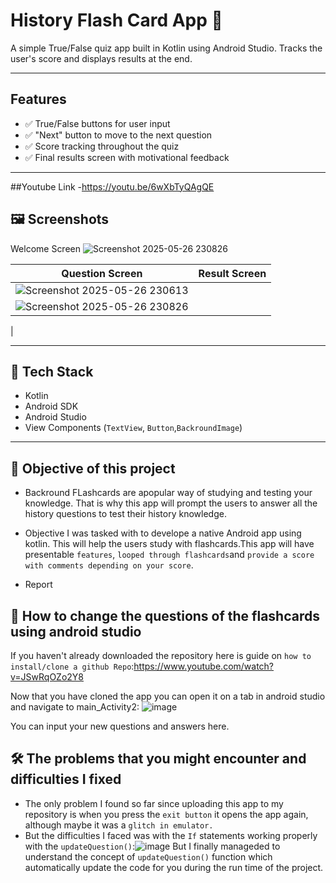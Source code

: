 # History Flash Card App 📱

A simple True/False quiz app built in Kotlin using Android Studio. Tracks the user's score and displays results at the end.

---

##  Features

- ✅ True/False buttons for user input  
- ✅ "Next" button to move to the next question  
- ✅ Score tracking throughout the quiz  
- ✅ Final results screen with motivational feedback  

---
##Youtube Link
-https://youtu.be/6wXbTyQAgQE

## 🖼️ Screenshots

Welcome Screen
![Screenshot 2025-05-26 230826](https://github.com/user-attachments/assets/78e0b292-2199-4b10-8c9e-cf8182bc2510)


| Question Screen             | Result Screen               |
|---------------------------|-----------------------------|
| ![Screenshot 2025-05-26 230613](https://github.com/user-attachments/assets/b6e52fc4-68a6-44ad-9d42-53d34e644a75)
| ![Screenshot 2025-05-26 230826](https://github.com/user-attachments/assets/c63a2d93-d0de-456c-8805-75fa2c18fa0a)
 |


---

## 🔧 Tech Stack

- Kotlin
- Android SDK
- Android Studio
- View Components (`TextView`, `Button`,`BackroundImage`)

---

## 🎯  Objective of this project
- Backround
FLashcards are apopular way of studying and testing your knowledge. That is why this app will prompt the users to answer all the history questions to test their history knowledge.

- Objective 
I was tasked with to develope a native Android app using kotlin. This will help the users study with flashcards.This app will have presentable `features`, `looped through flashcards`and `provide a score with comments depending on your score`.

- Report

## 📝 How to change the questions of the flashcards using android studio
If you haven't already downloaded the repository here is guide on `how to install/clone a github Repo`:https://www.youtube.com/watch?v=JSwRqOZo2Y8

Now that you have cloned the app you can open it on a tab in android studio and navigate to main_Activity2:
![image](https://github.com/user-attachments/assets/2e8640d9-0605-49a0-90de-fc52856de882)

You can input your new questions and answers here.

## 🛠️ The problems that you might encounter and difficulties I fixed
- The only problem I found so far since uploading this app to my repository is when you press the `exit button` it opens the app again, although maybe it was a `glitch in emulator.`
- But the difficulties I faced was with the `If` statements working properly with the `updateQuestion()`:![image](https://github.com/user-attachments/assets/21456fa7-693a-4ced-af5f-23b69949b7d7)
But I finally manageded to understand the concept of `updateQuestion()` function which automatically update the code for you during the run time of the project.

